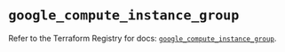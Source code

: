 # `google_compute_instance_group`

Refer to the Terraform Registry for docs: [`google_compute_instance_group`](https://registry.terraform.io/providers/hashicorp/google/6.4.0/docs/resources/compute_instance_group).

